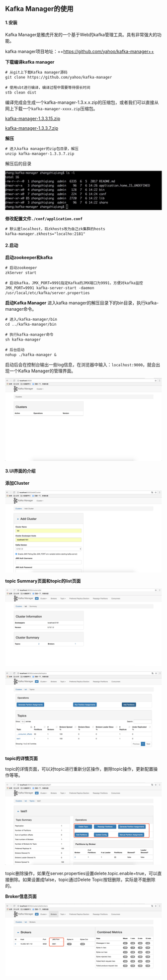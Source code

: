 ## Kafka Manager的使用

#### 1.安装

Kafka Manager是雅虎开发的一个基于Web的kafka管理工具。具有非常强大的功能。

kafka manager项目地址：++https://github.com/yahoo/kafka-manager++

**下载编译kafka manager**

```
# 从git上下载Kafka manager源码
git clone https://github.com/yahoo/kafka-manager

# 使用sbt进行编译，编译过程中需要等待很长时间
stb clean dist
```
编译完成会生成一个kafka-manager-1.3.x.x.zip的压缩包，或者我们可以直接从网上下载一个`kafka-manager-xxxx.zip`压缩包。

[kafka-manager-1.3.3.15.zip](https://download.csdn.net/download/weixin_41582312/10186839)

[kafka-manager-1.3.3.7.zip](https://download.csdn.net/download/jiu123ba/9937296)

**解压**

```
# 进入kafka manager的zip包目录，解压
unzip kafka-manager-1.3.3.7.zip
```
解压后的目录

![image](https://raw.githubusercontent.com/zhang3550545/image_center/master/image-2018/kafka-manager-1.jpeg)

**修改配置文件`./conf/application.conf`**

```
# 默认是localhost，将zkhosts改为自己zk集群的hosts
kafka-manager.zkhosts="localho:2181"
```

#### 2.启动

**启动zookeeper和kafka**

```
# 启动zookeeper
zkServer start

# 启动kafka，JMX_PORT=9991指定Kafka的JMX端口为9991，方便对kafka监控
JMX_PORT=9991 kafka-server-start -daemon /usr/local/etc/kafka/server.properties
```

**启动Kafka Manager**
进入kafka manager的解压目录下的bin目录，执行kafka-manager命令。

```
# 进入/kafka-manager/bin
cd ../kafka-manager/bin

# 执行kafka-manager命令
sh kafka-manager

# 后台启动
nohup ./kafka-manager &
```
启动后会在控制台输出一些log信息，在浏览器中输入：`localhost:9000`，就会出现一个Kafka Manager的管理界面。

![image](https://raw.githubusercontent.com/zhang3550545/image_center/master/image-2018/kafka-manager-2.jpeg)

#### 3.UI界面的介绍

**添加Cluster**

![image](https://raw.githubusercontent.com/zhang3550545/image_center/master/image-2018/kafka-manager-3.jpeg)

**topic Summary页面和topic的list页面**

![image](https://raw.githubusercontent.com/zhang3550545/image_center/master/image-2018/kafka-manager-4.jpeg)

![image](https://raw.githubusercontent.com/zhang3550545/image_center/master/image-2018/kafka-manager-5.jpeg)

**topic的详情页面**

topic的详情页面，可以对topic进行重新分区操作，删除topic操作，更新配置操作等等。

![image](https://raw.githubusercontent.com/zhang3550545/image_center/master/image-2018/kafka-manager-6.jpeg)

topic删除操作，如果在server.properties设置delete.topic.enable=true，可以直接删除。如果设置成false，topic通过Delete Topic按钮删除，实际是不能删除的。

**Broker信息页面**

![image](https://raw.githubusercontent.com/zhang3550545/image_center/master/image-2018/kafka-manager-7.jpeg)

